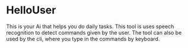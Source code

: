 # HelloUser
This is your Ai that helps you do daily tasks.
This tool is uses speech recognition to detect commands given by the user.
The tool can also be used by the cli, where you type in the commands by keyboard. 
